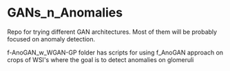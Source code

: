 # GANs_n_Anomalies
Repo for trying different GAN architectures. Most of them will be probably focused on anomaly detection.

f-AnoGAN_w_WGAN-GP folder has scripts for using f_AnoGAN approach on crops of WSI's where the goal is to detect anomalies on glomeruli
